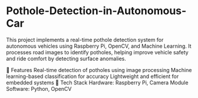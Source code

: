 # Pothole-Detection-in-Autonomous-Car

This project implements a real-time pothole detection system for autonomous vehicles using Raspberry Pi, OpenCV, and Machine Learning. It processes road images to identify potholes, helping improve vehicle safety and ride comfort by detecting surface anomalies.

🔹 Features
Real-time detection of potholes using image processing
Machine learning-based classification for accuracy
Lightweight and efficient for embedded systems
🔹 Tech Stack
Hardware: Raspberry Pi, Camera Module
Software: Python, OpenCV
